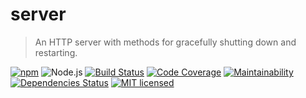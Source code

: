 # server
> An HTTP server with methods for gracefully shutting down and restarting.

[![npm](https://img.shields.io/npm/v/@panthera/server.svg?style=flat-square)](https://www.npmjs.com/package/@panthera/server)
![Node.js](https://img.shields.io/badge/node.js-%3E=_8.2.1-blue.svg?style=flat-square)
[![Build Status](https://img.shields.io/travis/com/pantherajs/server/master.svg?style=flat-square)](https://travis-ci.com/pantherajs/server)
[![Code Coverage](https://img.shields.io/codeclimate/coverage/pantherajs/server.svg?style=flat-square)](https://codeclimate.com/github/pantherajs/server)
[![Maintainability](https://img.shields.io/codeclimate/maintainability/pantherajs/server.svg?style=flat-square)](https://codeclimate.com/github/pantherajs/server)
[![Dependencies Status](https://david-dm.org/pantherajs/server/status.svg?style=flat-square)](https://david-dm.org/pantherajs/server)
[![MIT licensed](https://img.shields.io/badge/license-MIT-blue.svg?style=flat-square)](https://github.com/pantherajs/server/blob/master/LICENSE)
